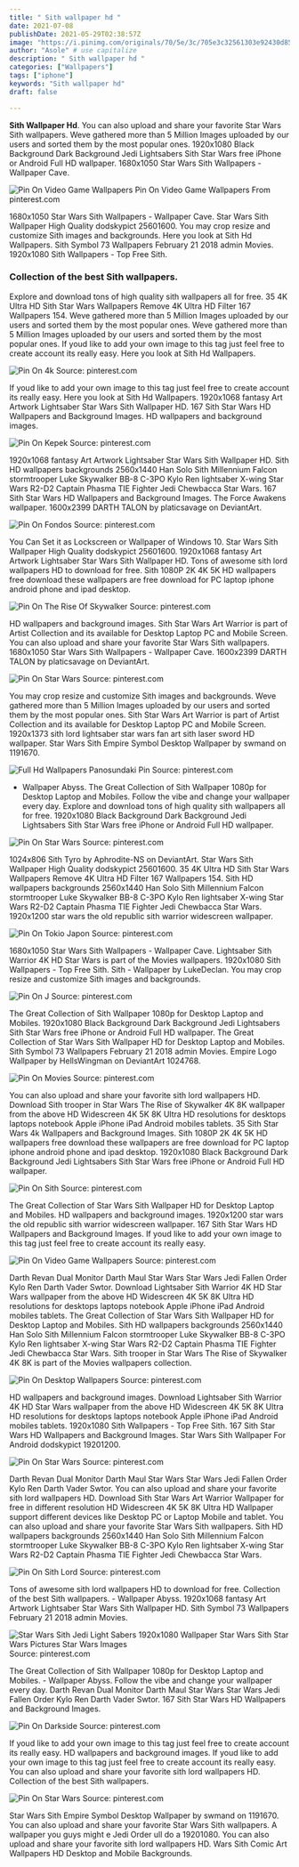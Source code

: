 ```yaml
---
title: " Sith wallpaper hd "
date: 2021-07-08
publishDate: 2021-05-29T02:38:57Z
image: "https://i.pinimg.com/originals/70/5e/3c/705e3c32561303e92430d8569194d774.jpg"
author: "Asole" # use capitalize
description: " Sith wallpaper hd "
categories: ["Wallpapers"]
tags: ["iphone"]
keywords: "Sith wallpaper hd"
draft: false

---
```



**Sith Wallpaper Hd**. You can also upload and share your favorite Star Wars Sith wallpapers. Weve gathered more than 5 Million Images uploaded by our users and sorted them by the most popular ones. 1920x1080 Black Background Dark Background Jedi Lightsabers Sith Star Wars free iPhone or Android Full HD wallpaper. 1680x1050 Star Wars Sith Wallpapers - Wallpaper Cave.

![Pin On Video Game Wallpapers](https://i.pinimg.com/originals/ff/e2/d0/ffe2d09239c25194a08fd0766b3113f9.jpg "Pin On Video Game Wallpapers")
Pin On Video Game Wallpapers From pinterest.com


1680x1050 Star Wars Sith Wallpapers - Wallpaper Cave. Star Wars Sith Wallpaper High Quality dodskypict 25601600. You may crop resize and customize Sith images and backgrounds. Here you look at Sith Hd Wallpapers. Sith Symbol 73 Wallpapers February 21 2018 admin Movies. 1920x1080 Sith Wallpapers - Top Free Sith.

### Collection of the best Sith wallpapers.

Explore and download tons of high quality sith wallpapers all for free. 35 4K Ultra HD Sith Star Wars Wallpapers Remove 4K Ultra HD Filter 167 Wallpapers 154. Weve gathered more than 5 Million Images uploaded by our users and sorted them by the most popular ones. Weve gathered more than 5 Million Images uploaded by our users and sorted them by the most popular ones. If youd like to add your own image to this tag just feel free to create account its really easy. Here you look at Sith Hd Wallpapers.


![Pin On 4k](https://i.pinimg.com/736x/53/2f/88/532f88b37b74a8fdd1ced32ff2d91715.jpg "Pin On 4k")
Source: pinterest.com

If youd like to add your own image to this tag just feel free to create account its really easy. Here you look at Sith Hd Wallpapers. 1920x1068 fantasy Art Artwork Lightsaber Star Wars Sith Wallpaper HD. 167 Sith Star Wars HD Wallpapers and Background Images. HD wallpapers and background images.

![Pin On Kepek](https://i.pinimg.com/originals/7f/fa/7a/7ffa7a77a21b7bcaa3a78b078bf5ce80.jpg "Pin On Kepek")
Source: pinterest.com

1920x1068 fantasy Art Artwork Lightsaber Star Wars Sith Wallpaper HD. Sith HD wallpapers backgrounds 2560x1440 Han Solo Sith Millennium Falcon stormtrooper Luke Skywalker BB-8 C-3PO Kylo Ren lightsaber X-wing Star Wars R2-D2 Captain Phasma TIE Fighter Jedi Chewbacca Star Wars. 167 Sith Star Wars HD Wallpapers and Background Images. The Force Awakens wallpaper. 1600x2399 DARTH TALON by platicsavage on DeviantArt.

![Pin On Fondos](https://i.pinimg.com/originals/77/a2/e4/77a2e4d404e5fe2097b77fc78b72ba5b.jpg "Pin On Fondos")
Source: pinterest.com

You Can Set it as Lockscreen or Wallpaper of Windows 10. Star Wars Sith Wallpaper High Quality dodskypict 25601600. 1920x1068 fantasy Art Artwork Lightsaber Star Wars Sith Wallpaper HD. Tons of awesome sith lord wallpapers HD to download for free. Sith 1080P 2K 4K 5K HD wallpapers free download these wallpapers are free download for PC laptop iphone android phone and ipad desktop.

![Pin On The Rise Of Skywalker](https://i.pinimg.com/originals/cd/5a/23/cd5a23a6d58ab0a644b5039be9d659e5.jpg "Pin On The Rise Of Skywalker")
Source: pinterest.com

HD wallpapers and background images. Sith Star Wars Art Warrior is part of Artist Collection and its available for Desktop Laptop PC and Mobile Screen. You can also upload and share your favorite Star Wars Sith wallpapers. 1680x1050 Star Wars Sith Wallpapers - Wallpaper Cave. 1600x2399 DARTH TALON by platicsavage on DeviantArt.

![Pin On Star Wars](https://i.pinimg.com/originals/c5/fc/7f/c5fc7fa5abdb90976e71f7b5805a8fa8.jpg "Pin On Star Wars")
Source: pinterest.com

You may crop resize and customize Sith images and backgrounds. Weve gathered more than 5 Million Images uploaded by our users and sorted them by the most popular ones. Sith Star Wars Art Warrior is part of Artist Collection and its available for Desktop Laptop PC and Mobile Screen. 1920x1373 sith lord lightsaber star wars fan art sith laser sword HD wallpaper. Star Wars Sith Empire Symbol Desktop Wallpaper by swmand on 1191670.

![Full Hd Wallpapers Panosundaki Pin](https://i.pinimg.com/originals/4d/7e/f9/4d7ef9e05dbb1282fc40eddb2c1eab29.jpg "Full Hd Wallpapers Panosundaki Pin")
Source: pinterest.com

- Wallpaper Abyss. The Great Collection of Sith Wallpaper 1080p for Desktop Laptop and Mobiles. Follow the vibe and change your wallpaper every day. Explore and download tons of high quality sith wallpapers all for free. 1920x1080 Black Background Dark Background Jedi Lightsabers Sith Star Wars free iPhone or Android Full HD wallpaper.

![Pin On Star Wars](https://i.pinimg.com/originals/7e/06/49/7e06497d2ed36dab7276e78af2ead5e1.png "Pin On Star Wars")
Source: pinterest.com

1024x806 Sith Tyro by Aphrodite-NS on DeviantArt. Star Wars Sith Wallpaper High Quality dodskypict 25601600. 35 4K Ultra HD Sith Star Wars Wallpapers Remove 4K Ultra HD Filter 167 Wallpapers 154. Sith HD wallpapers backgrounds 2560x1440 Han Solo Sith Millennium Falcon stormtrooper Luke Skywalker BB-8 C-3PO Kylo Ren lightsaber X-wing Star Wars R2-D2 Captain Phasma TIE Fighter Jedi Chewbacca Star Wars. 1920x1200 star wars the old republic sith warrior widescreen wallpaper.

![Pin On Tokio Japon](https://i.pinimg.com/originals/db/b6/a0/dbb6a0e7d2f864afaea5170b81850d47.jpg "Pin On Tokio Japon")
Source: pinterest.com

1680x1050 Star Wars Sith Wallpapers - Wallpaper Cave. Lightsaber Sith Warrior 4K HD Star Wars is part of the Movies wallpapers. 1920x1080 Sith Wallpapers - Top Free Sith. Sith - Wallpaper by LukeDeclan. You may crop resize and customize Sith images and backgrounds.

![Pin On J](https://i.pinimg.com/originals/5f/0c/74/5f0c74e4033f67370b94a0ec6eeed5ba.jpg "Pin On J")
Source: pinterest.com

The Great Collection of Sith Wallpaper 1080p for Desktop Laptop and Mobiles. 1920x1080 Black Background Dark Background Jedi Lightsabers Sith Star Wars free iPhone or Android Full HD wallpaper. The Great Collection of Star Wars Sith Wallpaper HD for Desktop Laptop and Mobiles. Sith Symbol 73 Wallpapers February 21 2018 admin Movies. Empire Logo Wallpaper by HellsWingman on DeviantArt 1024768.

![Pin On Movies](https://i.pinimg.com/originals/52/65/8f/52658f02042033ec860a6de4c734ca27.jpg "Pin On Movies")
Source: pinterest.com

You can also upload and share your favorite sith lord wallpapers HD. Download Sith trooper in Star Wars The Rise of Skywalker 4K 8K wallpaper from the above HD Widescreen 4K 5K 8K Ultra HD resolutions for desktops laptops notebook Apple iPhone iPad Android mobiles tablets. 35 Sith Star Wars 4k Wallpapers and Background Images. Sith 1080P 2K 4K 5K HD wallpapers free download these wallpapers are free download for PC laptop iphone android phone and ipad desktop. 1920x1080 Black Background Dark Background Jedi Lightsabers Sith Star Wars free iPhone or Android Full HD wallpaper.

![Pin On Sith](https://i.pinimg.com/originals/65/28/8e/65288ea9585b57526ee65ee4d5144ac9.jpg "Pin On Sith")
Source: pinterest.com

The Great Collection of Star Wars Sith Wallpaper HD for Desktop Laptop and Mobiles. HD wallpapers and background images. 1920x1200 star wars the old republic sith warrior widescreen wallpaper. 167 Sith Star Wars HD Wallpapers and Background Images. If youd like to add your own image to this tag just feel free to create account its really easy.

![Pin On Video Game Wallpapers](https://i.pinimg.com/originals/ff/e2/d0/ffe2d09239c25194a08fd0766b3113f9.jpg "Pin On Video Game Wallpapers")
Source: pinterest.com

Darth Revan Dual Monitor Darth Maul Star Wars Star Wars Jedi Fallen Order Kylo Ren Darth Vader Swtor. Download Lightsaber Sith Warrior 4K HD Star Wars wallpaper from the above HD Widescreen 4K 5K 8K Ultra HD resolutions for desktops laptops notebook Apple iPhone iPad Android mobiles tablets. The Great Collection of Star Wars Sith Wallpaper HD for Desktop Laptop and Mobiles. Sith HD wallpapers backgrounds 2560x1440 Han Solo Sith Millennium Falcon stormtrooper Luke Skywalker BB-8 C-3PO Kylo Ren lightsaber X-wing Star Wars R2-D2 Captain Phasma TIE Fighter Jedi Chewbacca Star Wars. Sith trooper in Star Wars The Rise of Skywalker 4K 8K is part of the Movies wallpapers collection.

![Pin On Desktop Wallpapers](https://i.pinimg.com/originals/7b/ec/54/7bec54e7081441ddbaa915defd48ab0b.jpg "Pin On Desktop Wallpapers")
Source: pinterest.com

HD wallpapers and background images. Download Lightsaber Sith Warrior 4K HD Star Wars wallpaper from the above HD Widescreen 4K 5K 8K Ultra HD resolutions for desktops laptops notebook Apple iPhone iPad Android mobiles tablets. 1920x1080 Sith Wallpapers - Top Free Sith. 167 Sith Star Wars HD Wallpapers and Background Images. Star Wars Sith Wallpaper For Android dodskypict 19201200.

![Pin On Star Wars](https://i.pinimg.com/originals/f4/3e/61/f43e61ef0a186b81a0e160bacf3f2b9a.jpg "Pin On Star Wars")
Source: pinterest.com

Darth Revan Dual Monitor Darth Maul Star Wars Star Wars Jedi Fallen Order Kylo Ren Darth Vader Swtor. You can also upload and share your favorite sith lord wallpapers HD. Download Sith Star Wars Art Warrior Wallpaper for free in different resolution HD Widescreen 4K 5K 8K Ultra HD Wallpaper support different devices like Desktop PC or Laptop Mobile and tablet. You can also upload and share your favorite Star Wars Sith wallpapers. Sith HD wallpapers backgrounds 2560x1440 Han Solo Sith Millennium Falcon stormtrooper Luke Skywalker BB-8 C-3PO Kylo Ren lightsaber X-wing Star Wars R2-D2 Captain Phasma TIE Fighter Jedi Chewbacca Star Wars.

![Pin On Sith Lord](https://i.pinimg.com/originals/42/f4/87/42f487196a6046e08997ce59bffa03f8.webp "Pin On Sith Lord")
Source: pinterest.com

Tons of awesome sith lord wallpapers HD to download for free. Collection of the best Sith wallpapers. - Wallpaper Abyss. 1920x1068 fantasy Art Artwork Lightsaber Star Wars Sith Wallpaper HD. Sith Symbol 73 Wallpapers February 21 2018 admin Movies.

![Star Wars Sith Jedi Light Sabers 1920x1080 Wallpaper Star Wars Sith Star Wars Pictures Star Wars Images](https://i.pinimg.com/originals/66/18/2d/66182dc6ba28f686bdd136bec1f4c0f6.jpg "Star Wars Sith Jedi Light Sabers 1920x1080 Wallpaper Star Wars Sith Star Wars Pictures Star Wars Images")
Source: pinterest.com

The Great Collection of Sith Wallpaper 1080p for Desktop Laptop and Mobiles. - Wallpaper Abyss. Follow the vibe and change your wallpaper every day. Darth Revan Dual Monitor Darth Maul Star Wars Star Wars Jedi Fallen Order Kylo Ren Darth Vader Swtor. 167 Sith Star Wars HD Wallpapers and Background Images.

![Pin On Darkside](https://i.pinimg.com/originals/c1/24/76/c12476fbf92980688b23cae79919cb70.jpg "Pin On Darkside")
Source: pinterest.com

If youd like to add your own image to this tag just feel free to create account its really easy. HD wallpapers and background images. If youd like to add your own image to this tag just feel free to create account its really easy. You can also upload and share your favorite sith lord wallpapers HD. Collection of the best Sith wallpapers.

![Pin On Star Wars](https://i.pinimg.com/originals/70/5e/3c/705e3c32561303e92430d8569194d774.jpg "Pin On Star Wars")
Source: pinterest.com

Star Wars Sith Empire Symbol Desktop Wallpaper by swmand on 1191670. You can also upload and share your favorite Star Wars Sith wallpapers. A wallpaper you guys might e Jedi Order ull do a 19201080. You can also upload and share your favorite sith lord wallpapers HD. Wars Sith Comic Art Wallpapers HD Desktop and Mobile Backgrounds.

